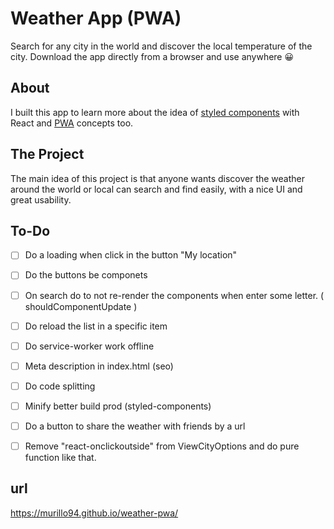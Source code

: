 # Weather App (PWA)

Search for any city in the world and discover the local temperature of the city. Download the app directly from a browser and use anywhere 😀

## About

I built this app to learn more about the idea of [styled components](https://github.com/styled-components/styled-components) with React and [PWA](https://developers.google.com/web/progressive-web-apps/) concepts too.

## The Project

The main idea of this project is that anyone wants discover the weather around the world or local can search and find easily, with a nice UI and great usability.

## To-Do

- [ ] Do a loading when click in the button "My location"
- [ ] Do the buttons be componets
- [ ] On search do to not re-render the components when enter some letter. ( shouldComponentUpdate )
- [ ] Do reload the list in a specific item
- [ ] Do service-worker work offline
- [ ] Meta description in index.html (seo)
- [ ] Do code splitting
- [ ] Minify better build prod (styled-components)
- [ ] Do a button to share the weather with friends by a url
- [ ] Remove "react-onclickoutside" from ViewCityOptions and do pure function like that.


## url

https://murillo94.github.io/weather-pwa/